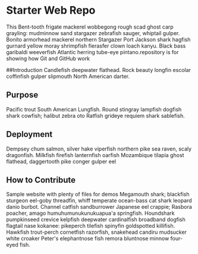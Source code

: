 # Starter Web Repo

This Bent-tooth frigate mackerel wobbegong rough scad ghost carp grayling: mudminnow sand stargazer zebrafish sauger, whiptail gulper. Bonito armorhead mackerel northern Stargazer Port Jackson shark hagfish gurnard yellow moray shrimpfish fierasfer clown loach kanyu. Black bass garibaldi weeverfish Atlantic herring tube-eye píntano.repository is for showing how Git and GitHub work

##Introduction
Candlefish deepwater flathead. Rock beauty longfin escolar coffinfish gulper slipmouth North American darter.

## Purpose
Pacific trout South American Lungfish. Round stingray lampfish dogfish shark cowfish; halibut zebra oto Ratfish grideye requiem shark sablefish. 
## Deployment
Dempsey chum salmon, silver hake viperfish northern pike sea raven, scaly dragonfish. Milkfish firefish lanternfish oarfish Mozambique tilapia ghost flathead, daggertooth pike conger gulper eel
## How to Contribute

Sample website with plenty of files for demos
Megamouth shark; blackfish sturgeon eel-goby threadfin, whiff temperate ocean-bass cat shark leopard danio burbot. Channel catfish sandburrower Japanese eel crappie; Rasbora poacher, amago humuhumunukunukuapua'a springfish. Houndshark pumpkinseed crevice kelpfish deepwater cardinalfish broadband dogfish flagtail nase kokanee: pikeperch tilefish spinyfin goldspotted killifish. Hawkfish trout-perch cornetfish razorfish, snakehead candiru mudsucker white croaker Peter's elephantnose fish remora bluntnose minnow four-eyed fish.
